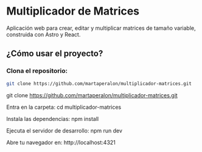 # Multiplicador de Matrices

Aplicación web para crear, editar y multiplicar matrices de tamaño variable, construida con Astro y React.

## ¿Cómo usar el proyecto?

### Clona el repositorio:

```sh
git clone https://github.com/martaperalon/multiplicador-matrices.git
```
git clone https://github.com/martaperalon/multiplicador-matrices.git

Entra en la carpeta:
cd multiplicador-matrices

Instala las dependencias:
npm install

Ejecuta el servidor de desarrollo:
npm run dev

Abre tu navegador en:
http://localhost:4321
